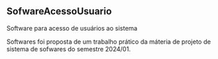 <h2>SofwareAcessoUsuario</h2>
<p>Software para acesso de usuários ao sistema<p>
<p>Softwares foi proposta de um trabalho prático da máteria de projeto de sistema de sofwares do semestre 2024/01.</p>

